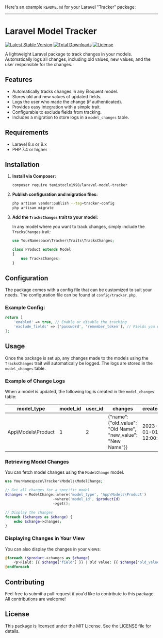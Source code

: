 Here's an example `README.md` for your Laravel "Tracker" package:

---

# Laravel Model Tracker

[![Latest Stable Version](https://poser.pugx.org/your-namespace/laravel-model-tracker/v/stable)](https://packagist.org/packages/your-namespace/laravel-model-tracker)
[![Total Downloads](https://poser.pugx.org/your-namespace/laravel-model-tracker/downloads)](https://packagist.org/packages/your-namespace/laravel-model-tracker)
[![License](https://poser.pugx.org/your-namespace/laravel-model-tracker/license)](https://packagist.org/packages/your-namespace/laravel-model-tracker)

A lightweight Laravel package to track changes in your models. Automatically logs all changes, including old values, new values, and the user responsible for the changes.

## Features

- Automatically tracks changes in any Eloquent model.
- Stores old and new values of updated fields.
- Logs the user who made the change (if authenticated).
- Provides easy integration with a simple trait.
- Configurable to exclude fields from tracking.
- Includes a migration to store logs in a `model_changes` table.

## Requirements

- Laravel 8.x or 9.x
- PHP 7.4 or higher

## Installation

1. **Install via Composer:**

   ```bash
   composer require temistocle1998/laravel-model-tracker
   ```

2. **Publish configuration and migration files:**

   ```bash
   php artisan vendor:publish --tag=tracker-config
   php artisan migrate
   ```

3. **Add the `TracksChanges` trait to your model:**

   In any model where you want to track changes, simply include the `TracksChanges` trait:

   ```php
   use YourNamespace\Tracker\Traits\TracksChanges;

   class Product extends Model
   {
       use TracksChanges;
   }
   ```

## Configuration

The package comes with a config file that can be customized to suit your needs. The configuration file can be found at `config/tracker.php`.

### Example Config:

```php
return [
    'enabled' => true, // Enable or disable the tracking
    'exclude_fields' => ['password', 'remember_token'], // Fields you don't want to track
];
```

## Usage

Once the package is set up, any changes made to the models using the `TracksChanges` trait will automatically be logged. The logs are stored in the `model_changes` table.

### Example of Change Logs

When a model is updated, the following log is created in the `model_changes` table:

| model_type           | model_id | user_id | changes                                                            | created_at          |
|----------------------|----------|---------|--------------------------------------------------------------------|---------------------|
| App\Models\Product    | 1        | 2       | {"name": {"old_value": "Old Name", "new_value": "New Name"}}        | 2023-01-01 12:00:00 |

### Retrieving Model Changes

You can fetch model changes using the `ModelChange` model.

```php
use YourNamespace\Tracker\Models\ModelChange;

// Get all changes for a specific model
$changes = ModelChange::where('model_type', 'App\Models\Product')
                      ->where('model_id', $productId)
                      ->get();

// Display the changes
foreach ($changes as $change) {
    echo $change->changes;
}
```

### Displaying Changes in Your View

You can also display the changes in your views:

```php
@foreach ($product->changes as $change)
    <p>Field: {{ $change['field'] }} | Old Value: {{ $change['old_value'] }} | New Value: {{ $change['new_value'] }}</p>
@endforeach
```

## Contributing

Feel free to submit a pull request if you'd like to contribute to this package. All contributions are welcome!

## License

This package is licensed under the MIT License. See the [LICENSE](LICENSE) file for details.
